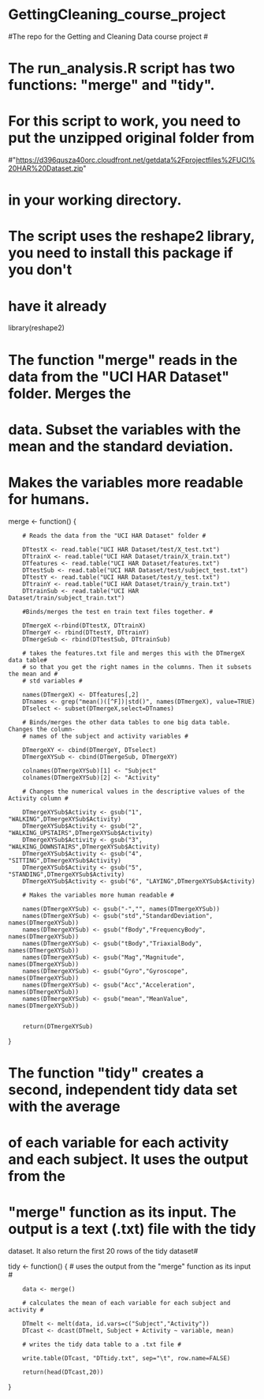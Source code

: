 GettingCleaning_course_project
==============================

#The repo for the Getting and Cleaning Data course project #

# The run_analysis.R script has two functions: "merge" and "tidy". #

# For this script to work, you need to put the unzipped original folder from #
#"https://d396qusza40orc.cloudfront.net/getdata%2Fprojectfiles%2FUCI%20HAR%20Dataset.zip"
# in your working directory. #

# The script uses the reshape2 library, you need to install this package if you don't #
# have it already #

library(reshape2) 

# The function "merge" reads in the data from the "UCI HAR Dataset" folder. Merges the #
# data. Subset the variables with the mean and the standard deviation. #
# Makes the variables more readable for humans.  

merge <- function() {
        
        # Reads the data from the "UCI HAR Dataset" folder #
        
        DTtestX <- read.table("UCI HAR Dataset/test/X_test.txt")
        DTtrainX <- read.table("UCI HAR Dataset/train/X_train.txt")
        DTfeatures <- read.table("UCI HAR Dataset/features.txt")
        DTtestSub <- read.table("UCI HAR Dataset/test/subject_test.txt")
        DTtestY <- read.table("UCI HAR Dataset/test/y_test.txt")
        DTtrainY <- read.table("UCI HAR Dataset/train/y_train.txt")
        DTtrainSub <- read.table("UCI HAR Dataset/train/subject_train.txt")
        
        #Binds/merges the test en train text files together. #
        
        DTmergeX <-rbind(DTtestX, DTtrainX)
        DTmergeY <- rbind(DTtestY, DTtrainY)
        DTmergeSub <- rbind(DTtestSub, DTtrainSub)
        
        # takes the features.txt file and merges this with the DTmergeX data table#
        # so that you get the right names in the columns. Then it subsets the mean and #
        # std variables #
        
        names(DTmergeX) <- DTfeatures[,2]
        DTnames <- grep("mean()([^F])|std()", names(DTmergeX), value=TRUE)
        DTselect <- subset(DTmergeX,select=DTnames)
        
        # Binds/merges the other data tables to one big data table. Changes the column-
        # names of the subject and activity variables #
        
        DTmergeXY <- cbind(DTmergeY, DTselect)
        DTmergeXYSub <- cbind(DTmergeSub, DTmergeXY)
        
        colnames(DTmergeXYSub)[1] <- "Subject"
        colnames(DTmergeXYSub)[2] <- "Activity"
        
        # Changes the numerical values in the descriptive values of the Activity column #
        
        DTmergeXYSub$Activity <- gsub("1", "WALKING",DTmergeXYSub$Activity)
        DTmergeXYSub$Activity <- gsub("2", "WALKING_UPSTAIRS",DTmergeXYSub$Activity)
        DTmergeXYSub$Activity <- gsub("3", "WALKING_DOWNSTAIRS",DTmergeXYSub$Activity)
        DTmergeXYSub$Activity <- gsub("4", "SITTING",DTmergeXYSub$Activity)
        DTmergeXYSub$Activity <- gsub("5", "STANDING",DTmergeXYSub$Activity)
        DTmergeXYSub$Activity <- gsub("6", "LAYING",DTmergeXYSub$Activity)
        
        # Makes the variables more human readable #
        
        names(DTmergeXYSub) <- gsub("-","", names(DTmergeXYSub))
        names(DTmergeXYSub) <- gsub("std","StandardDeviation", names(DTmergeXYSub))
        names(DTmergeXYSub) <- gsub("fBody","FrequencyBody", names(DTmergeXYSub))
        names(DTmergeXYSub) <- gsub("tBody","TriaxialBody", names(DTmergeXYSub))
        names(DTmergeXYSub) <- gsub("Mag","Magnitude", names(DTmergeXYSub))
        names(DTmergeXYSub) <- gsub("Gyro","Gyroscope", names(DTmergeXYSub))
        names(DTmergeXYSub) <- gsub("Acc","Acceleration", names(DTmergeXYSub))
        names(DTmergeXYSub) <- gsub("mean","MeanValue", names(DTmergeXYSub))
        
            
        return(DTmergeXYSub)
        
       
}

# The function "tidy" creates a second, independent tidy data set with the average #
# of each variable for each activity and each subject. It uses the output from the #
# "merge" function as its input. The output is a text (.txt) file with the tidy 
dataset. It also return the first 20 rows of the tidy dataset#

tidy <- function() {
		# uses the output from the "merge" function as its input #
        
        data <- merge()
        
        # calculates the mean of each variable for each subject and activity #
        
        DTmelt <- melt(data, id.vars=c("Subject","Activity"))
        DTcast <- dcast(DTmelt, Subject + Activity ~ variable, mean)
        
        # writes the tidy data table to a .txt file #
        
        write.table(DTcast, "DTtidy.txt", sep="\t", row.name=FALSE)
        
        return(head(DTcast,20))
}
